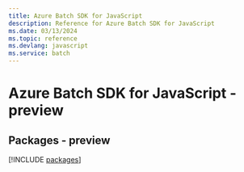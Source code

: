 ```yaml
---
title: Azure Batch SDK for JavaScript
description: Reference for Azure Batch SDK for JavaScript
ms.date: 03/13/2024
ms.topic: reference
ms.devlang: javascript
ms.service: batch
---
```

# Azure Batch SDK for JavaScript - preview
## Packages - preview
[!INCLUDE [packages](batch-index.md)]
